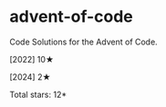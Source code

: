 # advent-of-code
Code Solutions for the Advent of Code.

[2022] 10&#x2605;

[2024] 2&#x2605;

Total stars: 12*